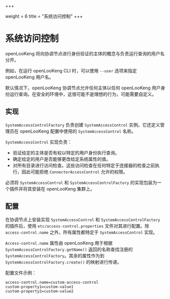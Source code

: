 +++

weight = 6
title = "系统访问控制"
+++


# 系统访问控制

openLooKeng 将向协调节点进行身份验证的主体的概念与负责运行查询的用户名分开。

例如，在运行 openLooKeng CLI 时，可以使用 `--user` 选项来指定 openLooKeng 用户名。

默认情况下，openLooKeng 协调节点允许任何主体以任何 openLooKeng 用户身份运行查询。在安全的环境中，这很可能不是理想的行为，可能需要自定义。

## 实现

`SystemAccessControlFactory` 负责创建 `SystemAccessControl` 实例。它还定义管理员在 openLooKeng 配置中使用的 `SystemAccessControl` 名称。

`SystemAccessControl` 实现负责：

-   验证给定的主体是否有权以特定的用户身份执行查询。
-   确定给定的用户是否能够更改给定系统属性的值。
-   对所有目录进行访问检查。这些访问检查在任何特定于连接器的检查之前执行，因此可能拒绝 `ConnectorAccessControl` 允许的权限。

必须将 `SystemAccessControl` 和 `SystemAccessControlFactory` 的实现包装为一个插件并将其安装在 openLooKeng 集群上。

## 配置

在协调节点上安装实现 `SystemAccessControl` 和 `SystemAccessControlFactory` 的插件后，使用 `etc/access-control.properties` 文件对其进行配置。除 `access-control.name` 之外，所有属性都特定于 `SystemAccessControl` 实现。

`Access-control.name` 属性由 openLooKeng 用于根据 `SystemAccessControlFactory.getName()` 返回的名称查找注册的 `SystemAccessControlFactory`。其余的属性作为到 `SystemAccessControlFactory.create()` 的映射进行传递。

配置文件示例：

``` properties
access-control.name=custom-access-control
custom-property1=custom-value1
custom-property2=custom-value2
```
